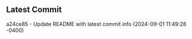 
## Latest Commit
a24ce85 - Update README with latest commit info (2024-09-01 11:49:28 -0400) <Yunxi-Zhou>
